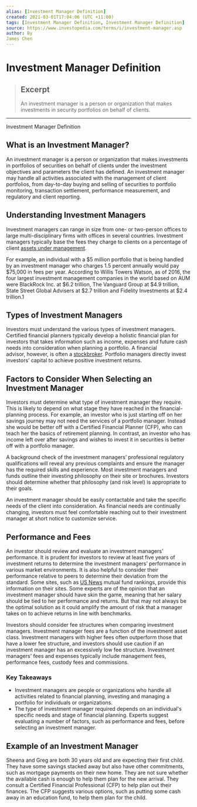```yaml
---
alias: [Investment Manager Definition]
created: 2021-03-01T17:04:06 (UTC +11:00)
tags: [Investment Manager Definition, Investment Manager Definition]
source: https://www.investopedia.com/terms/i/investment-manager.asp
author: By
James Chen
---
```


# Investment Manager Definition

> ## Excerpt
> An investment manager is a person or organization that makes investments in security portfolios on behalf of clients.

---

Investment Manager Definition
## What is an Investment Manager?

An investment manager is a person or organization that makes investments in portfolios of securities on behalf of clients under the investment objectives and parameters the client has defined. An investment manager may handle all activities associated with the management of client portfolios, from day-to-day buying and selling of securities to portfolio monitoring, transaction settlement, performance measurement, and regulatory and client reporting.

## Understanding Investment Managers

Investment managers can range in size from one- or two-person offices to large multi-disciplinary firms with offices in several countries. Investment managers typically base the fees they charge to clients on a percentage of client [assets under management](https://www.investopedia.com/terms/a/aum.asp).

For example, an individual with a $5 million portfolio that is being handled by an investment manager who charges 1.5 percent annually would pay $75,000 in fees per year. According to Willis Towers Watson, as of 2016, the four largest investment management companies in the world based on AUM were BlackRock Inc. at $6.2 trillion, The Vanguard Group at $4.9 trillion, State Street Global Advisers at $2.7 trillion and Fidelity Investments at $2.4 trillion.1

## Types of Investment Managers

Investors must understand the various types of investment managers. Certified financial planners typically develop a holistic financial plan for investors that takes information such as income, expenses and future cash needs into consideration when planning a portfolio. A financial advisor, however, is often a [stockbroker](https://www.investopedia.com/terms/s/stockbroker.asp). Portfolio managers directly invest investors’ capital to achieve positive investment returns.

## Factors to Consider When Selecting an Investment Manager

Investors must determine what type of investment manager they require. This is likely to depend on what stage they have reached in the financial-planning process. For example, an investor who is just starting off on her savings journey may not need the services of a portfolio manager. Instead she would be better off with a Certified Financial Planner (CFP), who can teach her the basics of retirement planning. In contrast, an investor who has income left over after savings and wishes to invest it in securities is better off with a portfolio manager.

A background check of the investment managers’ professional regulatory qualifications will reveal any previous complaints and ensure the manager has the required skills and experience. Most investment managers and funds outline their investing philosophy on their site or brochures. Investors should determine whether that philosophy (and risk level) is appropriate to their goals.

An investment manager should be easily contactable and take the specific needs of the client into consideration. As financial needs are continually changing, investors must feel comfortable reaching out to their investment manager at short notice to customize service.

## Performance and Fees

An investor should review and evaluate an investment managers’ performance. It is prudent for investors to review at least five years of investment returns to determine the investment managers’ performance in various market environments. It is also helpful to consider their performance relative to peers to determine their deviation from the standard. Some sites, such as [US News](https://money.usnews.com/funds/mutual-funds) mutual fund rankings, provide this information on their sites. Some experts are of the opinion that an investment manager should have skin the game, meaning that her salary should be tied to her performance and returns. But that may not always be the optimal solution as it could amplify the amount of risk that a manager takes on to achieve returns in line with benchmarks.

Investors should consider fee structures when comparing investment managers. Investment manager fees are a function of the investment asset class. Investment managers with higher fees often outperform those that have a lower fee structure, and investors should use caution if an investment manager has an excessively low fee structure. Investment managers' fees and expenses typically include management fees, performance fees, custody fees and commissions.

### Key Takeaways

-   Investment managers are people or organizations who handle all activities related to financial planning, investing and managing a portfolio for individuals or organizations.
-   The type of investment manager required depends on an individual's specific needs and stage of financial planning. Experts suggest evaluating a number of factors, such as performance and fees, before selecting an investment manager.

## Example of an Investment Manager

Sheena and Greg are both 30 years old and are expecting their first child. They have some savings stacked away but also have other commitments, such as mortgage payments on their new home. They are not sure whether the available cash is enough to help them plan for the new arrival. They consult a Certified Financial Professional (CFP) to help plan out their finances. The CFP suggests various options, such as putting some cash away in an education fund, to help them plan for the child.
